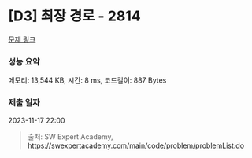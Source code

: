 # [D3] 최장 경로 - 2814 

[문제 링크](https://swexpertacademy.com/main/code/problem/problemDetail.do?contestProbId=AV7GOPPaAeMDFAXB) 

### 성능 요약

메모리: 13,544 KB, 시간: 8 ms, 코드길이: 887 Bytes

### 제출 일자

2023-11-17 22:00



> 출처: SW Expert Academy, https://swexpertacademy.com/main/code/problem/problemList.do
